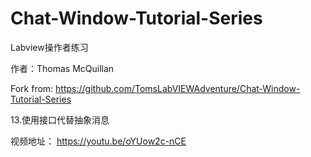 # Chat-Window-Tutorial-Series

Labview操作者练习

作者：Thomas McQuillan

Fork from:
https://github.com/TomsLabVIEWAdventure/Chat-Window-Tutorial-Series



13.使用接口代替抽象消息

视频地址：
https://youtu.be/oYUow2c-nCE
